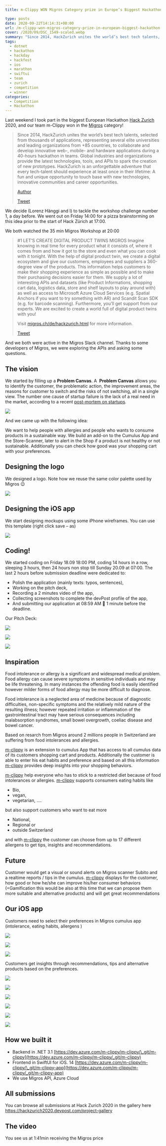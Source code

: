 ```yaml
---
title: m-Clippy WON Migros Category prize in Europe’s Biggest Hackathon Hack Zurich 2020

type: posts
date: 2020-09-22T14:14:31+00:00
url: /m-clippy-won-migros-category-prize-in-european-biggest-hackathon-hack-zurich-2020/
cover: /2020/09/DSC_1549-scaled.webp
summary: "Since 2014, HackZurich unites the world’s best tech talents, selected from thousands of applications, representing several elite universities and leading organizations from +85 countries, to collaborate and develop innovative web-, mobile- and hardware applications during a 40-hours hackathon in teams."
tags:
  - dotnet
  - hackathon
  - hackday
  - hackfest
  - ios
  - marathon
  - swiftui
  - team
  - zurich
  - competition
  - winner
categories:
  - Competition
  - Hackathon
---
```

Last weekend I took part in the biggest European Hackathon [Hack Zurich](https://hackzurich.com/) 2020, and our team m-Clippy won in the [Migros](https://www.migros.ch/) category!

> Since 2014, HackZurich unites the world’s best tech talents, selected from thousands of applications, representing several elite universities and leading organizations from +85 countries, to collaborate and develop innovative web-, mobile- and hardware applications during a 40-hours hackathon in teams. Global industries and organizations provide the latest technologies, tools, and APIs to spark the creation of new prototypes. HackZurich is an unforgettable adventure that every tech-talent should experience at least once in their lifetime: A fun and unique opportunity to touch base with new technologies, innovative communities and career opportunities.
>
> [Author](https://hackzurich.com/)
>
> [Tweet](/)

We decide (Lorenz Hänggi and I) to tackle the workshop challenge number 1, a day before. We went out on Friday 14:00 for a pizza brainstorming on this idea prior to the start of Hack Zürich at 17:00.

We both watched the 35 min Migros Workshop at 20:00

> #1 LET’S CREATE DIGITAL PRODUCT TWINS
> MIGROS
> Imagine knowing in real time for every product what it consists of, where it comes from and how it got to the store and even what you can cook with it tonight. With the help of digital product twin, we create a digital ecosystem and give our customers, employees and suppliers a 360-degree view of the products. This information helps customers to make their shopping experience as simple as possible and to make their purchasing decisions easier for them. We supply a lot of interesting APIs and datasets (like Product Informations, shopping cart data, logistics data, store and shelf layouts to play around with) as well as access to Microsoft Azure Cloud Services (e.g. Spatial Anchors if you want to try something with AR) and Scandit Scan SDK (e.g. for barcode scanning). Furthermore, you’ll get support from our experts. We are excited to create a world full of digital product twins with you!
>
> Visit [migros.ch/de/hackzurich.html](https://www.migros.ch/de/hackzurich.html) for more information.
>
> [Tweet](/)

And we both were active in the Migros Slack channel. Thanks to some developers of Migros, we were exploring the APIs and asking some questions.

The vision
----------

We started by filling up a **Problem Canvas**. A  **Problem Canvas** allows you to identify the customer, the problematic action, the improvement areas, the reasons for customer to switch and the risks of not switching, all in a single view. The number one cause of startup failure is the lack of a real need in the market, according to a recent [post-mortem on startups](https://www.cbinsights.com/research/startup-failure-reasons-top/).

![](/2020/09/problem-statement-canvas-1-1024x512.webp)

And we came up with the following idea:

We want to help people with allergies and people who wants to consume products in a sustainable way. We build an add-on to the Cumulus App and the Store-Scanner, later to alert in the Shop if a product is not healthy or not sustainable. Additionally you can check how good was your shopping cart with your preferences.

Designing the logo
------------------

We designed a logo. Note how we reuse the same color palette used by Migros 😉

![](/2020/09/logo-1024x915.webp)

Designing the iOS app
---------------------

We start designing mockups using some iPhone wireframes. You can use this template (right click save – as)

![](/2020/09/Screen-Shot-2020-09-22-at-4.39.42-PM-1024x701.webp)

Coding!
-------

We started coding on Friday 18.09 18:00 PM, coding 14 hours in a row, sleeping 3 hours, then 24 hours non stop till Sunday 20.09 at 07:00. The last 2 hours before submission deadline were dedicated to:

*   Polish the application (mainly texts: typos, sentences),
*   Working on the pitch deck,
*   Recording a 2 minutes video of the app,
*   Collecting screenshots to complete the devPost profile of the app,
*   And submitting our application at 08:59 AM 🙂 1 minute before the deadline.

Our Pitch Deck:

![](/2020/09/Screenshot-2020-09-20-at-08.14.21-1024x576.webp)

![](/2020/09/Screenshot-2020-09-20-at-08.15.13-1024x576.webp)

![](/2020/09/Screenshot-2020-09-20-at-08.15.44-1024x576.webp)

Inspiration
-----------

Food intolerance or allergy is a significant and widespread medical problem. Food allergy can cause severe symptoms in sensitive individuals and may be life threatening. In many instances the offending food is easily identified however milder forms of food allergy may be more difficult to diagnose.

Food intolerance is a neglected area of medicine because of diagnostic difficulties, non-specific symptoms and the relatively mild nature of the resulting illness; however repeated irritation or inflammation of the gastrointestinal tract may have serious consequences including malabsorption syndromes, small bowel overgrowth, coeliac disease and bowel cancer.

Based on resarch from Migros around 2 millions people in Switzerland are suffering from food intolerances and allergies.

[m-clippy](https://devpost.com/software/m-clippy) is an extension to cumulus App that has access to all cumulus data of its customers shopping cart and products. Additionally the customer is able to enter his eat habits and preference and based on all this information [m-clippy](https://devpost.com/software/m-clippy) provides deep insights into your shopping behaviors.

[m-clippy](https://devpost.com/software/m-clippy) help everyone who has to stick to a restricted diet because of food intolerances or allergies. [m-clippy](https://devpost.com/software/m-clippy) supports consumers eating habits like

*   Bio,
*   vegan,
*   vegetarian, ….

but also support customers who want to eat more

*   National,
*   Regional or
*   outside Switzerland

and with [m-clippy](https://devpost.com/software/m-clippy) the customer can choose from up to 17 different allergens to get tips, insights and recommendations.

Future
------

Customer would get a visual or sound alerts on Migros scanner Subito and a realtime reports / tips in the cumulus. [m-clippy](https://devpost.com/software/m-clippy) displays for the customer, how good or how he/she can improve his/her consumer behaviors (=Gamification this would be also at this time that we can propose them more suitable and alternative products) and will get great recommendations

Our iOS app
-----------

Customers need to select their preferences in Migros cumulus app (intolerance, eating habits, allergens )

![](/2020/09/m-clippy-1.webp)

![](/2020/09/m-clippy-target-1-1.webp)

![](/2020/09/m-clippy-target-2-1.webp)


Customers get insights through recommendations, tips and alternative products based on the preferences.

![](/2020/09/m-clippy-tips-1.webp)

![](/2020/09/m-clippy-tips-2.webp)

![](/2020/09/m-clippy-tips-3.webp)

![](/2020/09/m-clippy-tips-4.webp)

![](/2020/09/m-clippy-tips-5.webp)

![](/2020/09/m-clippy-tips-6.webp)


How we built it
---------------

*   Backend in .NET 3.1 [https://dev.azure.com/m-clippy/m-clippy/\_git/m-clippy](https://dev.azure.com/m-clippy/m-clippy/_git/m-clippy)
*   Frontend in SwiftUI for iOS. 14 [https://dev.azure.com/m-clippy/m-clippy/\_git/m-clippy-app](https://dev.azure.com/m-clippy/m-clippy/_git/m-clippy-app)
*   We use Migros API, Azure Cloud

All submissions
---------------

You can browse all submissions at Hack Zurich 2020 in the gallery here [https://hac](https://hackzurich2020.devpost.com/project-gallery)[kzurich2020.devpost.com/project-gallery](https://hackzurich2020.devpost.com/project-gallery)

The video
---------

You see us at 1:41min receiving the Migros price
